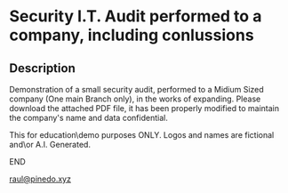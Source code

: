 <h1>Security I.T. Audit performed to a company, including conlussions</h1>

<h2>Description</h2>
Demonstration of a small security audit, performed to a Midium Sized company (One main Branch only), in the works of expanding.
Please download the attached PDF file, it has been properly modified to maintain the company's name and data confidential.
<br />

This for education\demo purposes ONLY.
Logos and names are fictional and\or A.I. Generated.

END

raul@pinedo.xyz

